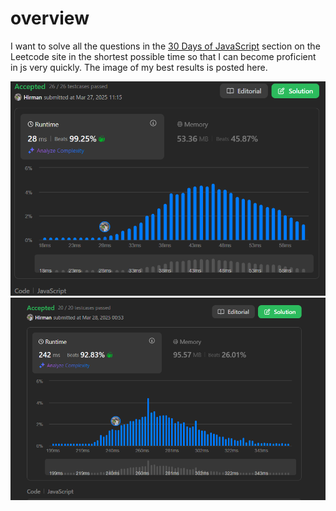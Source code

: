 # overview 
I want to solve all the questions in the [30 Days of JavaScript](https://leetcode.com/studyplan/30-days-of-javascript/) section on the Leetcode site in the shortest possible time so that I can become proficient in js very quickly. The image of my best results is posted here.


![2634](./img/2634.png)
![2623](./img/2623.png)
